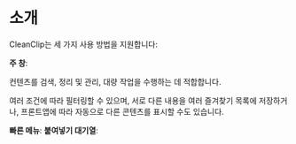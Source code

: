 # 소개

CleanClip는 세 가지 사용 방법을 지원합니다:

**주 창**:

컨텐츠를 검색, 정리 및 관리, 대량 작업을 수행하는 데 적합합니다.

여러 조건에 따라 필터링할 수 있으며, 서로 다른 내용을 여러 즐겨찾기 목록에 저장하거나, 프론트앱에 따라 자동으로 다른 콘텐츠를 표시할 수도 있습니다.

**빠른 메뉴**:
**붙여넣기 대기열**: